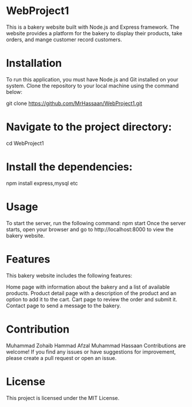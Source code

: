 # WebProject1

This is a bakery website built with Node.js and Express framework. The website provides a platform for the bakery to display their products, take orders, and mange customer record customers.

# Installation
To run this application, you must have Node.js and Git installed on your system.
Clone the repository to your local machine using the command below:

git clone https://github.com/MrHassaan/WebProject1.git
# Navigate to the project directory:

cd WebProject1
# Install the dependencies:

npm install express,mysql etc
# Usage
To start the server, run the following command:
npm start
Once the server starts, open your browser and go to http://localhost:8000 to view the bakery website.

# Features
This bakery website includes the following features:

Home page with information about the bakery and a list of available products.
Product detail page with a description of the product and an option to add it to the cart.
Cart page to review the order and submit it.
Contact page to send a message to the bakery.

# Contribution

Muhammad Zohaib
Hammad Afzal
Muhammad Hassaan
Contributions are welcome! If you find any issues or have suggestions for improvement, please create a pull request or open an issue.

# License
This project is licensed under the MIT License.
